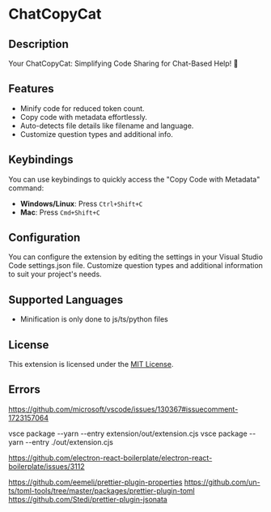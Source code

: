 # ChatCopyCat
## Description
Your ChatCopyCat: Simplifying Code Sharing for Chat-Based Help! 🚀
## Features
- Minify code for reduced token count.
- Copy code with metadata effortlessly.
- Auto-detects file details like filename and language.
- Customize question types and additional info.

## Keybindings

You can use keybindings to quickly access the "Copy Code with Metadata" command:

- **Windows/Linux**: Press `Ctrl+Shift+C`
- **Mac**: Press `Cmd+Shift+C`



## Configuration

You can configure the extension by editing the settings in your Visual Studio Code settings.json file. Customize question types and additional information to suit your project's needs.

## Supported Languages

- Minification is only done to js/ts/python files

## License

This extension is licensed under the [MIT License](LICENSE.md).

## Errors

https://github.com/microsoft/vscode/issues/130367#issuecomment-1723157064

vsce package --yarn --entry extension/out/extension.cjs
vsce package --yarn --entry ./out/extension.cjs

https://github.com/electron-react-boilerplate/electron-react-boilerplate/issues/3112

https://github.com/eemeli/prettier-plugin-properties
https://github.com/un-ts/toml-tools/tree/master/packages/prettier-plugin-toml
https://github.com/Stedi/prettier-plugin-jsonata